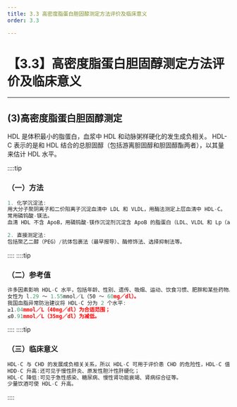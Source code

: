 ```yaml
---
title: 3.3 高密度脂蛋白胆固醇测定方法评价及临床意义
order: 3.3

---
```


# 【3.3】高密度脂蛋白胆固醇测定方法评价及临床意义

<kaodian :text="'生物化学检验记忆卡'" />

<!-- ######  第三章 脂代谢及高脂蛋白血症的检查

> 临床生化检验 -->

<beitiS/>

---

## (3)高密度脂蛋白胆固醇测定

<son :text="'生物化学检验记忆卡'" text1="(2)高密度、低密度脂蛋白胆固醇测定" :textOption="[['熟练掌握','专业知识','专业实践能力'],['熟练掌握','专业知识','专业实践能力'],['熟练掌握','专业知识','专业实践能力']]" />

HDL 是体积最小的脂蛋白，血浆中 HDL 和动脉粥样硬化的发生成负相关。
HDL-C 表示的是和 HDL 结合的总胆固醇（包括游离胆固醇和胆固醇酯两者），以其量来估计 HDL 水平。

::::tip

### （一）方法

```js
1. 化学沉淀法:
用大分子聚阴离子和二价阳离子沉淀血清中 LDL 和 VLDL，用酶法测定上层血清中 HDL-C。
常用磷钨酸-镁法。
血清 HDL 不含 ApoB，用磷钨酸-镁作沉淀剂沉淀含 ApoB 的脂蛋白（LDL、VLDL 和 Lp（a）），离心后上清液只含 HDL。

2. 直接测定法:
包括聚乙二醇（PEG）/抗体包裹法（最早报导）、酶修饰法、选择抑制法等。

```

::::
::::tip

### （二）参考值

```js
许多因素影响 HDL-C 水平，包括年龄、性别、遗传、吸烟、运动、饮食习惯、肥胖和某些药物。男性 HDL-C 为 1.16 ～ 1.42mmol／L（45 ～ 55mg／dl）；
女性为 l.29 ～ 1.55mmol／L（50 ～ 60mg／dl）。
我国血脂异常防治建议将 HDL-C 分为 2 个水平:
≥1.04mmol／L（40mg／dl）为合适范围；
≤0.91mmol／L（35mg／dl）为减低。
```

::::
::::tip

### （三）临床意义

```js
HDL-C 与 CHD 的发展成负相关关系，所以 HDL-C 可用于评价患 CHD 的危险性，HDL-C 值低的个体患 CHD 的危险性增加，HDL-C 水平高者，患 CDH 的可能性小。
HDD-C 升高:还可见于慢性肝炎、原发性胆汁性肝硬化；
HDL-C 降低:可见于急性感染、糖尿病、慢性肾功能衰竭、肾病综合征等。
少量饮酒可使 HDL-C 升高。

```

::::
